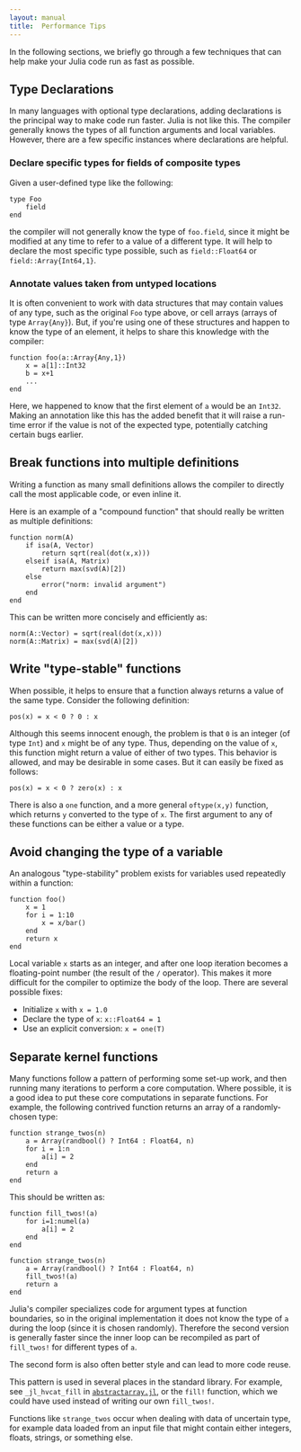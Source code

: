 ```yaml
---
layout: manual
title:  Performance Tips
---
```


In the following sections, we briefly go through a few techniques that can help make your Julia code run as fast as possible.

## Type Declarations

In many languages with optional type declarations, adding declarations is the principal way to make code run faster. Julia is not like this. The compiler generally knows the types of all function arguments and local variables. However, there are a few specific instances where declarations are helpful.

### Declare specific types for fields of composite types

Given a user-defined type like the following:

    type Foo
        field
    end

the compiler will not generally know the type of `foo.field`, since it might be modified at any time to refer to a value of a different type. It will help to declare the most specific type possible, such as `field::Float64` or `field::Array{Int64,1}`.

### Annotate values taken from untyped locations

It is often convenient to work with data structures that may contain values of any type, such as the original `Foo` type above, or cell arrays (arrays of type `Array{Any}`). But, if you're using one of these structures and happen to know the type of an element, it helps to share this knowledge with the compiler:

    function foo(a::Array{Any,1})
        x = a[1]::Int32
        b = x+1
        ...
    end

Here, we happened to know that the first element of `a` would be an `Int32`. Making an annotation like this has the added benefit that it will raise a run-time error if the value is not of the expected type, potentially catching certain bugs earlier.

## Break functions into multiple definitions

Writing a function as many small definitions allows the compiler to directly call the most applicable code, or even inline it.

Here is an example of a "compound function" that should really be written as multiple definitions:

    function norm(A)
        if isa(A, Vector)
            return sqrt(real(dot(x,x)))
        elseif isa(A, Matrix)
            return max(svd(A)[2])
        else
            error("norm: invalid argument")
        end
    end

This can be written more concisely and efficiently as:

    norm(A::Vector) = sqrt(real(dot(x,x)))
    norm(A::Matrix) = max(svd(A)[2])

## Write "type-stable" functions

When possible, it helps to ensure that a function always returns a value of the same type. Consider the following definition:

    pos(x) = x < 0 ? 0 : x

Although this seems innocent enough, the problem is that `0` is an integer (of type `Int`) and `x` might be of any type. Thus, depending on the value of `x`, this function might return a value of either of two types. This behavior is allowed, and may be desirable in some cases. But it can easily be fixed as follows:

    pos(x) = x < 0 ? zero(x) : x

There is also a `one` function, and a more general `oftype(x,y)` function, which returns `y` converted to the type of `x`. The first argument to any of these functions can be either a value or a type.

## Avoid changing the type of a variable

An analogous "type-stability" problem exists for variables used repeatedly within a function:

    function foo()
        x = 1
        for i = 1:10
            x = x/bar()
        end
        return x
    end

Local variable `x` starts as an integer, and after one loop iteration becomes a floating-point number (the result of the `/` operator). This makes it more difficult for the compiler to optimize the body of the loop. There are several possible fixes:

- Initialize `x` with `x = 1.0`
- Declare the type of `x`: `x::Float64 = 1`
- Use an explicit conversion: `x = one(T)`

## Separate kernel functions

Many functions follow a pattern of performing some set-up work, and then running many iterations to perform a core computation. Where possible, it is a good idea to put these core computations in separate functions. For example, the following contrived function returns an array of a randomly-chosen type:

    function strange_twos(n)
        a = Array(randbool() ? Int64 : Float64, n)
        for i = 1:n
            a[i] = 2
        end
        return a
    end

This should be written as:

    function fill_twos!(a)
        for i=1:numel(a)
            a[i] = 2
        end
    end

    function strange_twos(n)
        a = Array(randbool() ? Int64 : Float64, n)
        fill_twos!(a)
        return a
    end

Julia's compiler specializes code for argument types at function boundaries, so in the original implementation it does not know the type of `a` during the loop (since it is chosen randomly). Therefore the second version is generally faster since the inner loop can be recompiled as part of `fill_twos!` for different types of `a`.

The second form is also often better style and can lead to more code reuse.

This pattern is used in several places in the standard library. For example, see `_jl_hvcat_fill` in [`abstractarray.jl`](https://github.com/JuliaLang/julia/blob/master/jl/abstractarray.jl), or the `fill!` function, which we could have used instead of writing our own `fill_twos!`.

Functions like `strange_twos` occur when dealing with data of uncertain type, for example data loaded from an input file that might contain either integers, floats, strings, or something else.
